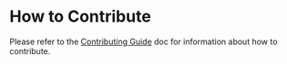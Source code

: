 # How to Contribute

Please refer to the [Contributing Guide](https://galhavivi.github.io/cofi/docs/contributing-guide) doc for information about how to contribute.